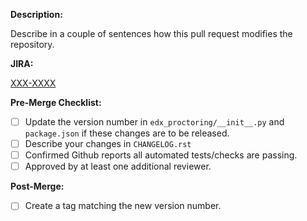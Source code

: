 **Description:**

Describe in a couple of sentences how this pull request modifies the repository.

**JIRA:**

[XXX-XXXX](https://openedx.atlassian.net/browse/XXX-XXXX)

**Pre-Merge Checklist:**

- [ ] Update the version number in `edx_proctoring/__init__.py` and `package.json` if these changes are to be released.
- [ ] Describe your changes in `CHANGELOG.rst`
- [ ] Confirmed Github reports all automated tests/checks are passing.
- [ ] Approved by at least one additional reviewer.

**Post-Merge:**
- [ ] Create a tag matching the new version number.